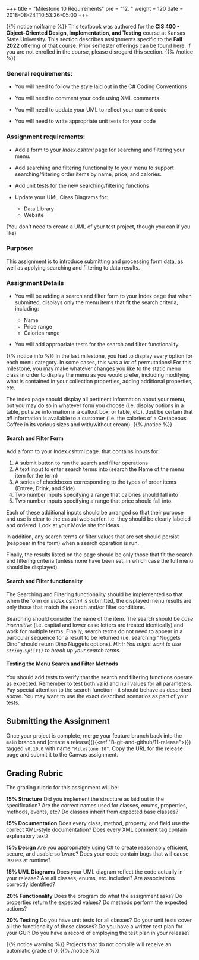 +++
title = "Milestone 10 Requirements"
pre = "12. "
weight = 120
date = 2018-08-24T10:53:26-05:00
+++

{{% notice noiframe %}}
This textbook was authored for the **CIS 400 - Object-Oriented Design, Implementation, and Testing** course at Kansas State University.  This section describes assignments specific to the **Fall 2022** offering of that course.  Prior semester offerings can be found [here](old). If you are not enrolled in the course, please disregard this section.
{{% /notice %}}


### General requirements:

* You will need to follow the style laid out in the C# Coding Conventions

* You will need to comment your code using XML comments

* You will need to update your UML to reflect your current code

* You will need to write appropriate unit tests for your code

### Assignment requirements:

* Add a form to your _Index.cshtml_ page for searching and filtering your menu.

* Add searching and filtering functionality to your menu to support searching/filtering order items by name, price, and calories.

* Add unit tests for the new searching/filtering functions

* Update your UML Class Diagrams for:
  * Data Library
  * Website

(You don't need to create a UML of your test project, though you can if you like)

### Purpose:

This assignment is to introduce submitting and processing form data, as well as applying searching and filtering to data results.

### Assignment Details

* You will be adding a search and filter form to your Index page that when submitted, displays only the menu items that fit the search criteria, including:
  * Name
  * Price range
  * Calories range

* You will add appropriate tests for the search and filter functionality.

{{% notice info %}}
In the last milestone, you had to display every option for each menu category.  In some cases, this was a _lot_ of permutations!  For this milestone, you may make whatever changes you like to the static menu class in order to display the menu as you would prefer, including modifying what is contained in your collection properties, adding additional properties, etc.

The index page should display all pertinent information about your menu, but you may do so in whatever form you choose (i.e. display options in a table, put size information in a callout box, or table, etc). Just be certain that _all_ information is available to a customer (i.e. the calories of a Cretaceous Coffee in its various sizes and with/without cream).
{{% /notice %}}

#### Search and Filter Form
Add a form to your Index.cshtml page. that contains inputs for:

1. A submit button to run the search and filter operations
2. A text input to enter search terms into (search the Name of the menu item for the term)
3. A series of checkboxes corresponding to the types of order items (Entree, Drink, and Side)
4. Two number inputs specifying a range that calories should fall into
5. Two number inputs specifying a range that price should fall into.

Each of these additional inputs should be arranged so that their purpose and use is clear to the casual web surfer. I.e. they should be clearly labeled and ordered. Look at your Movie site for ideas.

In addition, any search terms or filter values that are set should persist (reappear in the form) when a search operation is run.

Finally, the results listed on the page should be only those that fit the search and filtering criteria (unless none have been set, in which case the full menu should be displayed).

#### Search and Filter functionality
The Searching and Filtering functionality should be implemented so that when the form on _index.cshtml_ is submitted, the displayed menu results are only those that match the search and/or filter conditions.

Searching should consider the name of the item.  The search should be _case insensitive_ (i.e. capital and lower case letters are treated identically) and work for multiple terms.  Finally, search terms do not need to appear in a particular sequence for a result to be returned (i.e. searching "Nuggets Dino" should return Dino Nuggets options). _Hint: You might want to use `String.Split()` to break up your search terms._

#### Testing the Menu Search and Filter Methods
You should add tests to verify that the search and filtering functions operate as expected. Remember to test both valid and null values for all parameters.  Pay special attention to the search function - it should behave as described above.  You may want to use the exact described scenarios as part of your tests.

## Submitting the Assignment
Once your project is complete, merge your feature branch back into the `main` branch and [create a release]({{<ref "B-git-and-github/11-release">}}) tagged `v0.10.0` with name `"Milestone 10"`.  Copy the URL for the release page and submit it to the Canvas assignment.

## Grading Rubric

The grading rubric for this assignment will be:

**15% Structure** Did you implement the structure as laid out in the specification?  Are the correct names used for classes, enums, properties, methods, events, etc?  Do classes inherit from expected base classes?

**15% Documentation** Does every class, method, property, and field use the correct XML-style documentation?  Does every XML comment tag contain explanatory text?

**15% Design** Are you appropriately using C# to create reasonably efficient, secure, and usable software?  Does your code contain bugs that will cause issues at runtime?

**15% UML Diagrams** Does your UML diagram reflect the code actually in your release?  Are all classes, enums, etc. included?  Are associations correctly identified?

**20% Functionality** Does the program do what the assignment asks?  Do properties return the expected values?  Do methods perform the expected actions?

**20% Testing** Do you have unit tests for all classes?  Do your unit tests cover all the functionality of those classes? Do you have a written test plan for your GUI? Do you have a record of employing the test plan in your release?

{{% notice warning %}}
Projects that do not compile will receive an automatic grade of 0.
{{% /notice %}}


